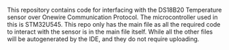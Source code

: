 This repository contains code for interfacing with the DS18B20 Temperature sensor over Onewire Communication Protocol. The microcontroller used in this is STM32U545.
This repo only has the main file as all the required code to interact with the sensor is in the main file itself. While all the other files will be autogenerated by the IDE, and they do not require uploading.
